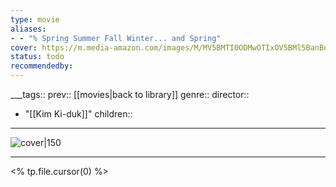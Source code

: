 ```yaml
---
type: movie
aliases:
- - "% Spring Summer Fall Winter... and Spring"
cover: https://m.media-amazon.com/images/M/MV5BMTI0ODMwOTIxOV5BMl5BanBnXkFtZTcwMzE2NDUyMQ@@._V1_SX300.jpg
status: todo
recommendedby:
---
```

___tags:: prev:: [[movies|back to library]]
genre::
director:: 
  - "[[Kim Ki-duk]]"
children::
___
![cover|150](https://m.media-amazon.com/images/M/MV5BMTI0ODMwOTIxOV5BMl5BanBnXkFtZTcwMzE2NDUyMQ@@._V1_SX300.jpg)
___
<% tp.file.cursor(0) %>
